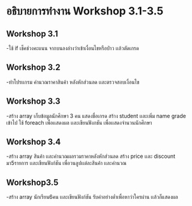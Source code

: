  # อธิบายการทำงาน Workshop 3.1-3.5
## Workshop 3.1 
-ใช้ if เช็คช่วงคะแนน จากบนลงล่างว่าเข้าเงื่อนไขหรือป่าว เเล้วตัดเกรด

## Workshop 3.2 
-ทำโปรเเกรม คำนวณราคาสินค้า หลังหักส่วนลด เเละตรวจสอบเงื่อนไข 
## Workshop 3.3 
-สร้าง array เก็บข้อมูลนักศึกษา 3 คน แสดงชื่อเกรด สร้าง student เเละเพิ่ม name grade เข้าไป ใช้ foreach เพื่อเเสดงผล เเละเขียนฟังกชัน เพื่อเเสดงจำนวนนักศึกษา
## Workshop 3.4 
-สร้าง array สินค้า เเละคำนวณผลรวมราคาหลังหักส่วนลด สร้าง price เเละ discount มา5รายการ เเละเขียนฟังก์ชัน เพื่อวนลูปเเต่ละสินค้า เเละคำนวณ
## Workshop3.5
-สร้าง array นักเรียน6คน เเละเขียนฟังก์ชัน รับค่าอย่างต่ำเพื่อหาว่าใครผ่าน เเล้วก็แสดงผล 
